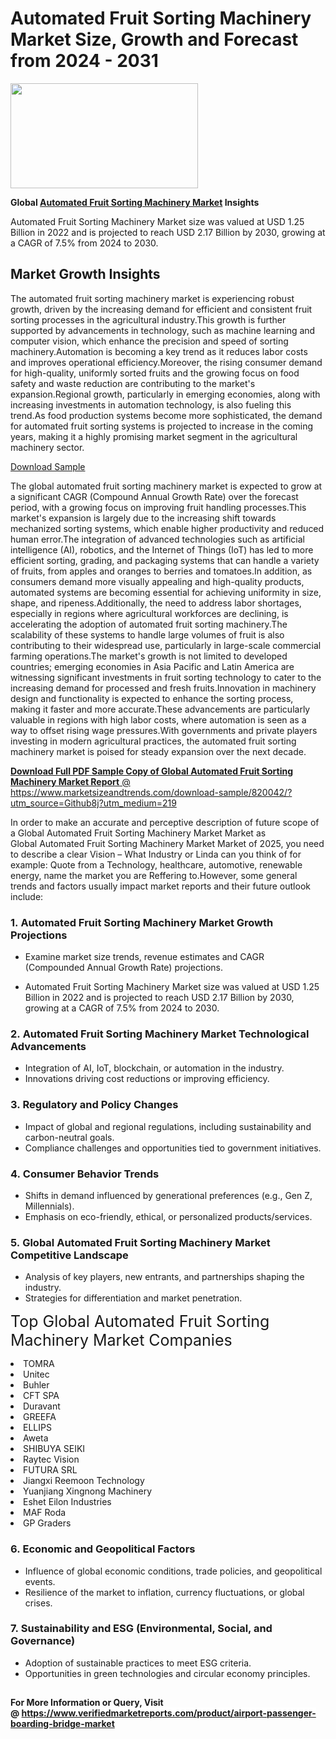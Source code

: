 <H1>Automated Fruit Sorting Machinery Market Size, Growth and Forecast from 2024 - 2031</H1><img class="aligncenter size-medium wp-image-584254" src="https://thirdeyenews.in/wp-content/uploads/2024/09/Global-Market-Research-300x168.jpeg" alt="" width="300" height="168" /><p><strong>Global&nbsp;<a href="https://www.marketsizeandtrends.com/download-sample/820042/?utm_source=Github8j?utm_medium=219">Automated Fruit Sorting Machinery Market</a> Insights</strong></p><p>Automated Fruit Sorting Machinery Market size was valued at USD 1.25 Billion in 2022 and is projected to reach USD 2.17 Billion by 2030, growing at a CAGR of 7.5% from 2024 to 2030.</p><p><h2>Market Growth Insights</h2> <p>The automated fruit sorting machinery market is experiencing robust growth, driven by the increasing demand for efficient and consistent fruit sorting processes in the agricultural industry.This growth is further supported by advancements in technology, such as machine learning and computer vision, which enhance the precision and speed of sorting machinery.Automation is becoming a key trend as it reduces labor costs and improves operational efficiency.Moreover, the rising consumer demand for high-quality, uniformly sorted fruits and the growing focus on food safety and waste reduction are contributing to the market's expansion.Regional growth, particularly in emerging economies, along with increasing investments in automation technology, is also fueling this trend.As food production systems become more sophisticated, the demand for automated fruit sorting systems is projected to increase in the coming years, making it a highly promising market segment in the agricultural machinery sector.</p> <p><a href="#">Download Sample</a></p> <p>The global automated fruit sorting machinery market is expected to grow at a significant CAGR (Compound Annual Growth Rate) over the forecast period, with a growing focus on improving fruit handling processes.This market's expansion is largely due to the increasing shift towards mechanized sorting systems, which enable higher productivity and reduced human error.The integration of advanced technologies such as artificial intelligence (AI), robotics, and the Internet of Things (IoT) has led to more efficient sorting, grading, and packaging systems that can handle a variety of fruits, from apples and oranges to berries and tomatoes.In addition, as consumers demand more visually appealing and high-quality products, automated systems are becoming essential for achieving uniformity in size, shape, and ripeness.Additionally, the need to address labor shortages, especially in regions where agricultural workforces are declining, is accelerating the adoption of automated fruit sorting machinery.The scalability of these systems to handle large volumes of fruit is also contributing to their widespread use, particularly in large-scale commercial farming operations.The market's growth is not limited to developed countries; emerging economies in Asia Pacific and Latin America are witnessing significant investments in fruit sorting technology to cater to the increasing demand for processed and fresh fruits.Innovation in machinery design and functionality is expected to enhance the sorting process, making it faster and more accurate.These advancements are particularly valuable in regions with high labor costs, where automation is seen as a way to offset rising wage pressures.With governments and private players investing in modern agricultural practices, the automated fruit sorting machinery market is poised for steady expansion over the next decade.</p> <p><a href="#"></p><p><span class=""><strong>Download Full PDF Sample Copy of Global Automated Fruit Sorting Machinery Market Report</strong> @ <a href="https://www.marketsizeandtrends.com/download-sample/820042/?utm_source=Github8j?utm_medium=219" target="_blank">https://www.marketsizeandtrends.com/download-sample/820042/?utm_source=Github8j?utm_medium=219</a></span></p><p>In order to make an accurate and perceptive description of future scope of a Global&nbsp;Automated Fruit Sorting Machinery Market Market as Global&nbsp;Automated Fruit Sorting Machinery Market Market of 2025, you need to describe a clear Vision &ndash; What Industry or Linda can you think of for example: Quote from a Technology, healthcare, automotive, renewable energy, name the market you are Reffering to.However, some general trends and factors usually impact market reports and their future outlook include:</p><h3>1.&nbsp;<strong>Automated Fruit Sorting Machinery Market Growth Projections</strong></h3><ul><li>Examine market size trends, revenue estimates and CAGR (Compounded Annual Growth Rate) projections.</li><li><p>Automated Fruit Sorting Machinery Market size was valued at USD 1.25 Billion in 2022 and is projected to reach USD 2.17 Billion by 2030, growing at a CAGR of 7.5% from 2024 to 2030.</p></li></ul><h3>2.&nbsp;<strong>Automated Fruit Sorting Machinery Market Technological Advancements</strong></h3><ul><li>Integration of AI, IoT, blockchain, or automation in the industry.</li><li>Innovations driving cost reductions or improving efficiency.</li></ul><h3>3.&nbsp;<strong>Regulatory and Policy Changes</strong></h3><ul><li>Impact of global and regional regulations, including sustainability and carbon-neutral goals.</li><li>Compliance challenges and opportunities tied to government initiatives.</li></ul><h3>4.&nbsp;<strong>Consumer Behavior Trends</strong></h3><ul><li>Shifts in demand influenced by generational preferences (e.g., Gen Z, Millennials).</li><li>Emphasis on eco-friendly, ethical, or personalized products/services.</li></ul><h3>5.&nbsp;<strong>Global Automated Fruit Sorting Machinery Market Competitive Landscape</strong></h3><ul><li>Analysis of key players, new entrants, and partnerships shaping the industry.</li><li>Strategies for differentiation and market penetration.</li></ul><p data-pm-slice="1 1 []"><span style="color: inherit; font-family: inherit; font-size: 25px;">Top Global Automated Fruit Sorting Machinery Market Companies</span></p><div class="" data-test-id=""><p><li>TOMRA</li><li> Unitec</li><li> Buhler</li><li> CFT SPA</li><li> Duravant</li><li> GREEFA</li><li> ELLIPS</li><li> Aweta</li><li> SHIBUYA SEIKI</li><li> Raytec Vision</li><li> FUTURA SRL</li><li> Jiangxi Reemoon Technology</li><li> Yuanjiang Xingnong Machinery</li><li> Eshet Eilon Industries</li><li> MAF Roda</li><li> GP Graders</li></p></div><h3>6.&nbsp;<strong>Economic and Geopolitical Factors</strong></h3><ul><li>Influence of global economic conditions, trade policies, and geopolitical events.</li><li>Resilience of the market to inflation, currency fluctuations, or global crises.</li></ul><h3>7.&nbsp;<strong>Sustainability and ESG (Environmental, Social, and Governance)</strong></h3><ul><li>Adoption of sustainable practices to meet ESG criteria.</li><li>Opportunities in green technologies and circular economy principles.</li></ul><h2><strong style="font-size: 14px;">For More Information or Query, Visit @&nbsp;</strong><a style="background-color: #ffffff; font-size: 14px;" href="https://www.marketsizeandtrends.com/report/automated-fruit-sorting-machinery-market/" target="_blank">https://www.verifiedmarketreports.com/product/airport-passenger-boarding-bridge-market</a></h2>